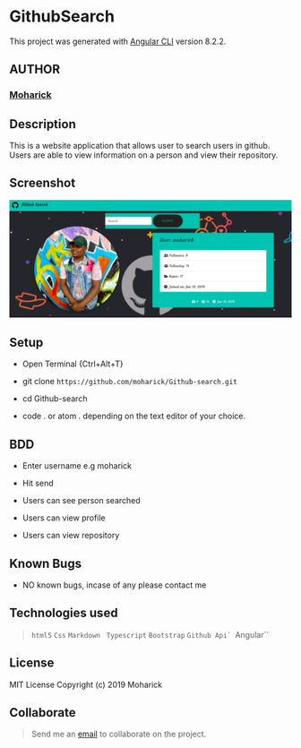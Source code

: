 # GithubSearch

This project was generated with [Angular CLI](https://github.com/angular/angular-cli) version 8.2.2.

## AUTHOR
### [Moharick](https://github.com/moharick)

## Description
This is a website application that allows user to search users in github. Users are able to view information on a person and view their repository.

## Screenshot
<img src="https://github.com/moharick/project-1/blob/master/gitsearch.png" width="1000">

## Setup
* Open Terminal {Ctrl+Alt+T}

* git clone ```https://github.com/moharick/Github-search.git```

* cd Github-search

* code . or atom . depending on the text editor of your choice.


## BDD
* Enter username e.g moharick
* Hit send


* Users can see person searched
* Users can view profile
* Users can view repository
 ## Known Bugs
   * NO known bugs, incase of any please contact me

## Technologies used
  > `` html5 ``
  > `` Css ``
  > `` Markdown ``
  > `` Typescript``
  > `` Bootstrap ``
  > ``Github Api`
  > ``Angular``
## License
  MIT License
Copyright (c) 2019 Moharick

## Collaborate
  > Send me an [email](moharick@gmail.com) to collaborate on the project.
